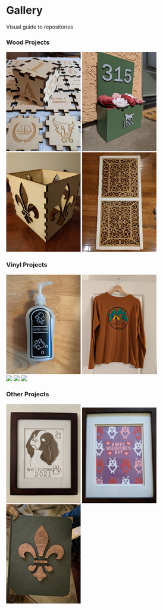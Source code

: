 # Gallery
Visual guide to repositories

### Wood Projects

<a href="https://github.com/RebeccaOC/Wood_Blocks"><img width="200px" src="BabyBlocks.jpg" ></a>
<a href="https://github.com/RebeccaOC/Wood_AddressSign"><img width="200px" src="AddressPlanter.jpg" ></a>
<a href="https://github.com/RebeccaOC/Wood_FDLPlanter"><img width="200px" src="FDLplanter.jpg" ></a>
<a href="https://github.com/RebeccaOC/Wood_WindowShade"><img width="200px" src="WindowShade.jpg" ></a>

### Vinyl Projects

<a href="https://github.com/RebeccaOC/Vinyl_SoapLabels"><img width="200px" src="SoapLabel.jpg" ></a>
<a href="https://github.com/RebeccaOC/Vinyl_CampShirt"><img width="200px" src="CampShirt.jpg" ></a>                                                                       
<a href="https://github.com/RebeccaOC/Vinyl_ServingTray"><img width="200px" src="ServingTray.jpg" ></a>
<a href="https://github.com/RebeccaOC/Vinyl_SizeTestingStickers"><img width="200px" src="HTVTestCavalier.jpg" ></a>
<a href="https://github.com/RebeccaOC/Treadmill"><img width="200px" src="Treadmill.jpg" ></a>

### Other Projects

<a href="https://github.com/RebeccaOC/NewYears_2020"><img width="200px" src="NewYears.jpg" ></a>
<a href="https://github.com/RebeccaOC/NewYears_2020"><img width="200px" src="Valentines2021.jpg" ></a>
<a href="https://github.com/RebeccaOC/NewYears_2020"><img width="200px" src="FDLBook.jpg" ></a>
